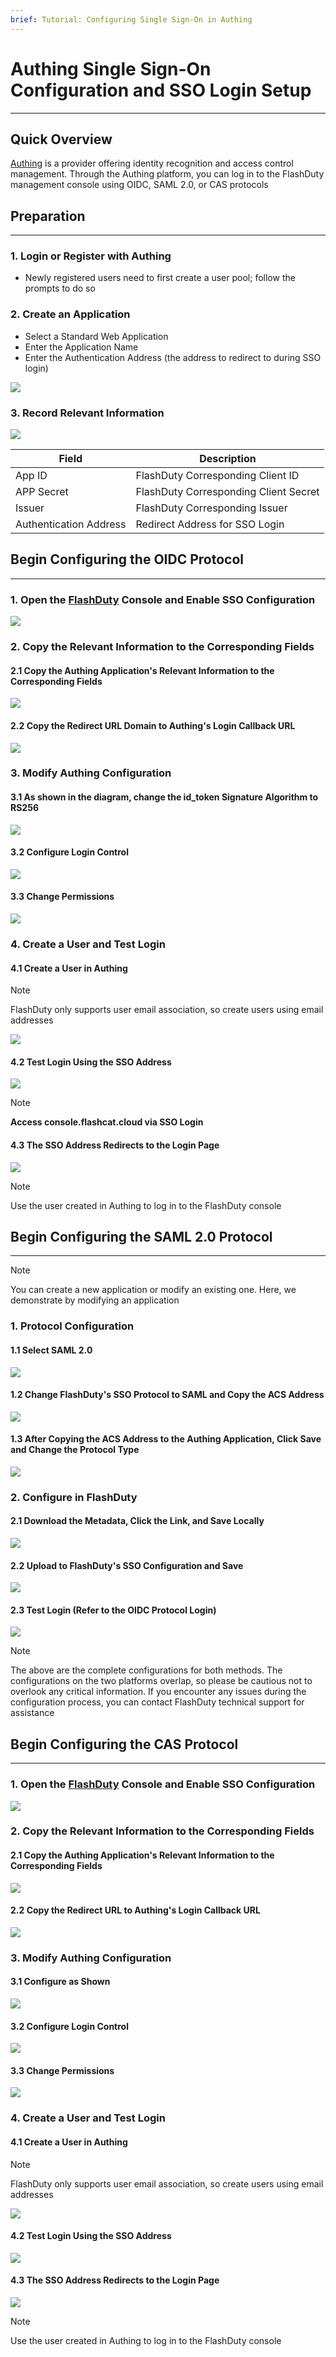 ```yaml
---
brief: Tutorial: Configuring Single Sign-On in Authing
---
```


# Authing Single Sign-On Configuration and SSO Login Setup

---

Quick Overview
---
[Authing](https://www.authing.cn/) is a provider offering identity recognition and access control management. Through the Authing platform, you can log in to the FlashDuty management console using OIDC, SAML 2.0, or CAS protocols

## Preparation
---
### 1. Login or Register with Authing
- Newly registered users need to first create a user pool; follow the prompts to do so
### 2. Create an Application
- Select a Standard Web Application
- Enter the Application Name
- Enter the Authentication Address (the address to redirect to during SSO login)

![](https://fcdoc.github.io/img/rFaOo-DGswfKSPSbWGS-FebSKSdFDAaJo3_ZHWgK_wQ.avif)

### 3. Record Relevant Information

![](https://fcdoc.github.io/img/fGGU2F0PnKeRglPMvHaQN3TN_CfapC7bCv3_Vy8BfOU.avif)

|Field|Description|
|---|---|
|App ID|FlashDuty Corresponding Client ID|
|APP Secret|FlashDuty Corresponding Client Secret|
|Issuer|FlashDuty Corresponding Issuer|
|Authentication Address|Redirect Address for SSO Login|

## Begin Configuring the OIDC Protocol
---
### 1. Open the [FlashDuty](console.flashcat.cloud) Console and Enable SSO Configuration

![](https://fcdoc.github.io/img/KZ0bU4AgfrxBFrbiDy_aMlMw0OAovw8d5iX6eDbvV4s.avif)

### 2. Copy the Relevant Information to the Corresponding Fields

#### 2.1 Copy the Authing Application's Relevant Information to the Corresponding Fields
![](https://fcdoc.github.io/img/EnWuL87KZb8WkGRFWWeCbuL71AKXlskG4mXl5pa5lIo.avif)

#### 2.2 Copy the Redirect URL Domain to Authing's Login Callback URL

![](https://fcdoc.github.io/img/AeIek4wYqa6GcRPqBYxP7FumgpZzgc1LD_x0ZqYbf6s.avif)

### 3. Modify Authing Configuration

#### 3.1 As shown in the diagram, change the id_token Signature Algorithm to RS256

![](https://fcdoc.github.io/img/wcUYTZJtdrz7pJK07m203p9XGGmKdgmHGB1t5MGH8s0.avif)

#### 3.2 Configure Login Control

![](https://fcdoc.github.io/img/Q99TWiFqHE9MZVkQS7Bq3SO0hoOPIWpNBff8OvZtCxY.avif)

#### 3.3 Change Permissions

![](https://fcdoc.github.io/img/xz9eG4P2Cx6LhdzB5gqUU0FHtO7wahe-nEhelpSCRW0.avif)

### 4. Create a User and Test Login

#### 4.1 Create a User in Authing

> [!NOTE]
> FlashDuty only supports user email association, so create users using email addresses

![](https://fcdoc.github.io/img/wJC3EQjcBkksln8c1Yetxw-EqkMQpM7O-3nGITx7604.avif)

#### 4.2 Test Login Using the SSO Address

![](https://fcdoc.github.io/img/z9i-MqlbSY5iUstNJ8ApL8MPmY9otvMtB1aUxVMSSaY.avif)

> [!NOTE]
> **Access console.flashcat.cloud via SSO Login**

#### 4.3 The SSO Address Redirects to the Login Page

![](https://fcdoc.github.io/img/te7WxbegivYwwq0vTcN4i_v8Z8eO5TctotvNNbMQhbE.avif)

> [!NOTE]
> Use the user created in Authing to log in to the FlashDuty console

## Begin Configuring the SAML 2.0 Protocol
---

> [!NOTE]
> You can create a new application or modify an existing one. Here, we demonstrate by modifying an application

### 1. Protocol Configuration

#### 1.1 Select SAML 2.0

![](https://fcdoc.github.io/img/FLJsSEpdqdy0U4HsEClrmG0ynti-TiKoxv7eyEsiNs4.avif)

#### 1.2 Change FlashDuty's SSO Protocol to SAML and Copy the ACS Address

![](https://fcdoc.github.io/img/QrzVo2DKOIUF4ueiMMN5d1-svypFEEiB774hYJ57SiI.avif)

#### 1.3 After Copying the ACS Address to the Authing Application, Click Save and Change the Protocol Type

![](https://fcdoc.github.io/img/WEk3joVymAUwHiKpW8_6FEBoitqmF5TDKH_h4sCGIKw.avif)

### 2. Configure in FlashDuty

#### 2.1 Download the Metadata, Click the Link, and Save Locally

![](https://fcdoc.github.io/img/heB07DtLDMuL9U9fpAKCl7VXrRrWY4uNNgDT_Xiwfj4.avif)

#### 2.2 Upload to FlashDuty's SSO Configuration and Save

![](https://fcdoc.github.io/img/5p4rgQ127lvqz9vVtvR1gNjjTys9uMmDvax0iJzn8BI.avif)

#### 2.3 Test Login (Refer to the OIDC Protocol Login)
![](https://fcdoc.github.io/img/te7WxbegivYwwq0vTcN4i_v8Z8eO5TctotvNNbMQhbE.avif)

> [!NOTE]
> The above are the complete configurations for both methods. The configurations on the two platforms overlap, so please be cautious not to overlook any critical information. If you encounter any issues during the configuration process, you can contact FlashDuty technical support for assistance

## Begin Configuring the CAS Protocol
---
### 1. Open the [FlashDuty](console.flashcat.cloud) Console and Enable SSO Configuration

![](https://fcdoc.github.io/img/KZ0bU4AgfrxBFrbiDy_aMlMw0OAovw8d5iX6eDbvV4s.avif)

### 2. Copy the Relevant Information to the Corresponding Fields

#### 2.1 Copy the Authing Application's Relevant Information to the Corresponding Fields
![](https://fcdoc.github.io/img/_zRk5lRlLaIJ2pR5Gn3G_AJRG1l1a5Ge9zlaZXWdArQ.avif)

#### 2.2 Copy the Redirect URL to Authing's Login Callback URL

![](https://fcdoc.github.io/img/y33ADY93aySH--oBiwzD_DzD6lRm8J_E-UkVrWXxliQ.avif)

### 3. Modify Authing Configuration

#### 3.1 Configure as Shown

![](https://fcdoc.github.io/img/_e5BujT71dx4Lh5uiaNcvgIxEL493d5n2rZXWfnEB78.avif)

#### 3.2 Configure Login Control

![](https://fcdoc.github.io/img/Q99TWiFqHE9MZVkQS7Bq3SO0hoOPIWpNBff8OvZtCxY.avif)

#### 3.3 Change Permissions

![](https://fcdoc.github.io/img/xz9eG4P2Cx6LhdzB5gqUU0FHtO7wahe-nEhelpSCRW0.avif)

### 4. Create a User and Test Login

#### 4.1 Create a User in Authing

> [!NOTE]
> FlashDuty only supports user email association, so create users using email addresses

![](https://fcdoc.github.io/img/wJC3EQjcBkksln8c1Yetxw-EqkMQpM7O-3nGITx7604.avif)

#### 4.2 Test Login Using the SSO Address

![](https://fcdoc.github.io/img/dII3AxQNII7gMXCoB0qo_PNjiVrH1km-IBFJTjlGKxY.avif)

#### 4.3 The SSO Address Redirects to the Login Page

![](https://fcdoc.github.io/img/te7WxbegivYwwq0vTcN4i_v8Z8eO5TctotvNNbMQhbE.avif)

> [!NOTE]
> Use the user created in Authing to log in to the FlashDuty console